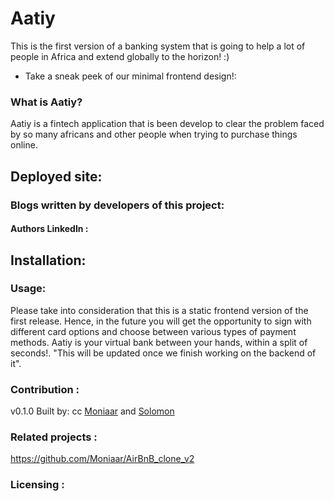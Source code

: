 # Aatiy
This is the first version of a banking system that is going to help a lot of people in Africa and extend globally to the horizon! :) 

- Take a sneak peek of our minimal frontend design!:
### What is Aatiy?
Aatiy is a fintech application that is been develop to clear the problem faced
by so many africans and other people when trying to purchase things online. 


## Deployed site:


### Blogs written by developers of this project:

#### Authors LinkedIn :


## Installation:


### Usage:
Please take into consideration that this is a static frontend version of the first release. Hence, in the future you will get the opportunity to sign with different card options and choose between various types of payment methods. Aatiy is your virtual bank between your hands, within a split of seconds!. "This will be updated once we finish working on the backend of it". 

### Contribution :
v0.1.0
Built by:
cc [Moniaar](<https://github.com/Moniaar>) and
[Solomon](<https://github.com/SolomonChidera/>)
 
### Related projects :
https://github.com/Moniaar/AirBnB_clone_v2

### Licensing :
